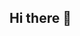 ## Hi there 👋

<!--
**ShahtajB/ShahtajB** is a ✨ _special_ ✨ repository because its `README.md` (this file) appears on your GitHub profile.

 🔭 Currently: Building a homelab + Splunk/Wazuh dashboards   
 🌱 Learning: Network+ and CySA+   
 📫 Reach me: [LinkedIn](www.linkedin.com/in/shahtaj-butt-3375812b6)
